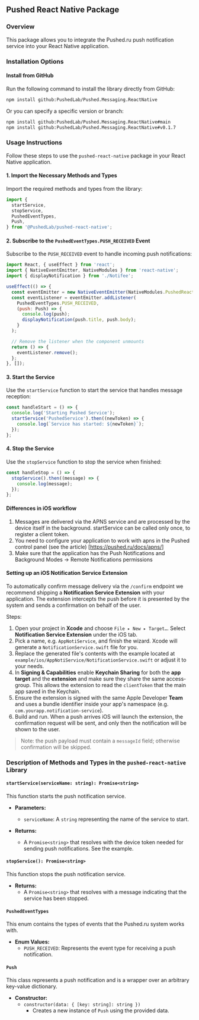 ## Pushed React Native Package

### Overview
This package allows you to integrate the Pushed.ru push notification service into your React Native application.

### Installation Options

#### Install from GitHub
Run the following command to install the library directly from GitHub:
```bash
npm install github:PushedLab/Pushed.Messaging.ReactNative
```

Or you can specify a specific version or branch:
```bash
npm install github:PushedLab/Pushed.Messaging.ReactNative#main
npm install github:PushedLab/Pushed.Messaging.ReactNative#v0.1.7
```

### Usage Instructions
Follow these steps to use the `pushed-react-native` package in your React Native application.

#### 1. Import the Necessary Methods and Types
Import the required methods and types from the library:
```javascript
import {
  startService,
  stopService,
  PushedEventTypes,
  Push,
} from '@PushedLab/pushed-react-native';
```

#### 2. Subscribe to the `PushedEventTypes.PUSH_RECEIVED` Event
Subscribe to the `PUSH_RECEIVED` event to handle incoming push notifications:
```javascript
import React, { useEffect } from 'react';
import { NativeEventEmitter, NativeModules } from 'react-native';
import { displayNotification } from './Notifee';

useEffect(() => {
  const eventEmitter = new NativeEventEmitter(NativeModules.PushedReactNative);
  const eventListener = eventEmitter.addListener(
    PushedEventTypes.PUSH_RECEIVED,
    (push: Push) => {
      console.log(push);
      displayNotification(push.title, push.body);
    }
  );

  // Remove the listener when the component unmounts
  return () => {
    eventListener.remove();
  };
}, []);
```

#### 3. Start the Service
Use the `startService` function to start the service that handles message reception:
```javascript
const handleStart = () => {
  console.log('Starting Pushed Service');
  startService('PushedService').then((newToken) => {
    console.log(`Service has started: ${newToken}`);
  });
};
```

#### 4. Stop the Service
Use the `stopService` function to stop the service when finished:
```javascript
const handleStop = () => {
  stopService().then((message) => {
    console.log(message);
  });
};
```

#### Differences in iOS workflow

1. Messages are delivered via the APNS service and are processed by the device itself in the background. 
   startService can be called only once, to register a client token.
2. You need to configure your application to work with apns in the Pushed control panel (see the article) [https://pushed.ru/docs/apns/]
3. Make sure that the application has the Push Notifications and Background Modes -> Remote Notifications permissions

#### Setting up an iOS Notification Service Extension

To automatically confirm message delivery via the `/confirm` endpoint we recommend shipping a **Notification Service Extension** with your application. The extension intercepts the push before it is presented by the system and sends a confirmation on behalf of the user.

Steps:

1. Open your project in **Xcode** and choose `File ▸ New ▸ Target…`. Select **Notification Service Extension** under the iOS tab.
2. Pick a name, e.g. `AppNotiService`, and finish the wizard. Xcode will generate a `NotificationService.swift` file for you.
3. Replace the generated file's contents with the example located at `example/ios/AppNotiService/NotificationService.swift` or adjust it to your needs.
4. In **Signing & Capabilities** enable **Keychain Sharing** for both the **app target** and the **extension** and make sure they share the same access-group. This allows the extension to read the `clientToken` that the main app saved in the Keychain.
5. Ensure the extension is signed with the same Apple Developer **Team** and uses a bundle identifier inside your app's namespace (e.g. `com.yourapp.notification-service`).
6. Build and run. When a push arrives iOS will launch the extension, the confirmation request will be sent, and only then the notification will be shown to the user.

> Note: the push payload must contain a `messageId` field; otherwise confirmation will be skipped.

### Description of Methods and Types in the `pushed-react-native` Library

#### `startService(serviceName: string): Promise<string>`
This function starts the push notification service.

- **Parameters:**
  - `serviceName`: A `string` representing the name of the service to start.

- **Returns:**
  - A `Promise<string>` that resolves with the device token needed for sending push notifications. See the example.

#### `stopService(): Promise<string>`
This function stops the push notification service.

- **Returns:**
  - A `Promise<string>` that resolves with a message indicating that the service has been stopped.

#### `PushedEventTypes`
This enum contains the types of events that the Pushed.ru system works with.

- **Enum Values:**
  - `PUSH_RECEIVED`: Represents the event type for receiving a push notification.

#### `Push`
This class represents a push notification and is a wrapper over an arbitrary key-value dictionary.

- **Constructor:**
  - `constructor(data: { [key: string]: string })`
    - Creates a new instance of `Push` using the provided data.

